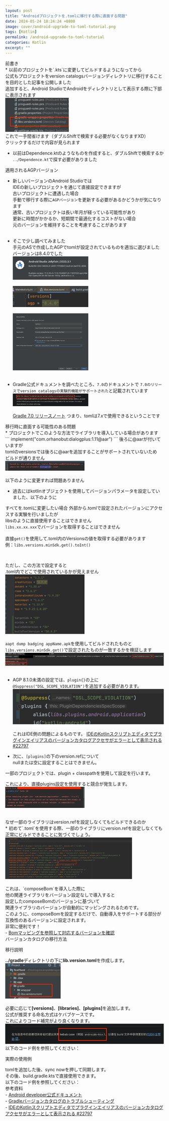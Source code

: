 ```yaml
---
layout: post
title: "Androidプロジェクトを.tomlに移行する際に直面する問題"
date: 2024-05-24 18:24:24 +0800
image: cover/android-upgrade-to-toml-tutorial.png
tags: [Kotlin]
permalink: /android-upgrade-to-toml-tutorial
categories: Kotlin
excerpt: ""
---
```


<div class="c-border-content-title-4">前書き</div>
* 以前のプロジェクトを`.kts`に変更してビルドするようになってから<br>
公式もプロジェクトをversion catalogsバージョンディレクトリに移行することを目的とした記事を公開しました<br>
追加すると、Android StudioでAndroidをディレクトリとして表示する際に下部に表示されます<br>
<img src="/images/toml/001.png" width="40%"><br>
これで一手間省けます（ダブルShiftで検索する必要がなくなりますXD）<br>
クリックするだけで内容が見られます<br>

* 以前はDependence.ktのようなものを作成すると、ダブルShiftで検索するか<br>
`../Dependence.kt`で探す必要がありました<br>

<div class="c-border-content-title-1">適用されるAGPバージョン</div>

* 新しいバージョンのAndroid Studioでは<br>
IDEの新しいプロジェクトを通じて直接設定できますが<br>
古いプロジェクトに遭遇した場合<br>
手動で移行する際に`AGPバージョン`を更新する必要があるかどうかが気になります<br>
通常、古いプロジェクトは長い年月が経っている可能性があり<br>
更新に時間がかかるか、短期間で最適化するコストがない場合<br>
元のバージョンを維持することを考慮することがあります<br><br>

* そこで少し調べてみました<br>
手元のASで作成したAGPでtomlが設定されているものを適当に選びました<br>
バージョンは8.4.0でした<br>
<img src="/images/toml/002.png" width="50%"><br><br>
<img src="/images/toml/003.png" width="50%"><br><br>
<img src="/images/toml/004.png" width="50%"><br><br>

* Gradle公式ドキュメントを調べたところ、`7.0`のドキュメントで
`7.0のリリースでversion catalogsの実験的機能がサポートされた`と記載されています
<img src="/images/toml/005.png" width="50%"><br><br>
<a href="https://docs.gradle.org/7.0/release-notes.html">Gradle 7.0 リリースノート</a>
つまり、tomlは7.xで使用できるということです

<div class="c-border-content-title-1">移行時に直面する可能性のある問題</div>
* プロジェクトでこのような方法でライブラリを導入している場合があります<br>
```
implement("com.orhanobut:dialogplus:1.11@aar")
```
後ろに@aarが付いていますが<br>
tomlのversionsでは後ろに@aarを追加することがサポートされていないため<br>
ビルドが通りません<br>
<img src="/images/toml/009.png" width="50%"><br><br>
以下のように変更すれば問題ありません<br>
<script src="https://gist.github.com/KuanChunChen/c019662550b3ae9c8ab2a685ee3644a7.js"></script>

* 過去にはkotlinオブジェクトを使用してバージョンパラメータを設定していました、以下のように<br>
<script src="https://gist.github.com/KuanChunChen/e529bd12f84310a4c1f05c237850f1ba.js"></script>
すべてを.tomlに変更したい場合
外部から.tomlで設定されたバージョンにアクセスする実験を行いましたが<br>
libsのように直接使用することはできません<br>
`libs.xx.xx.xxx`でバージョンを取得することはできません<br><br>
直接`get()`を使用して.toml内のVersionsの値を取得する必要があります<br>
例：`libs.versions.minSdk.get().toInt()`<br>
<script src="https://gist.github.com/KuanChunChen/950ea155ac70ee87ce9b2060667027fa.js"></script><br>
ただし、この方法で設定すると<br>
.toml内でどこで使用されているかが見えません<br>
<img src="/images/toml/013.png" width="50%"><br><br>
`aapt dump badging appName.apk`を使用してビルドされたものと`libs.versions.minSdk.get()`で設定されたものが一致するかを検証します<br>
<img src="/images/toml/010.png" width="100%"><br><br>

* AGP 8.1.0未満の設定では、`plugin{}`の上に`@Suppress("DSL_SCOPE_VIOLATION")`を追加する必要があります。
<img src="/images/toml/012.png" width="100%"><br><br>
これはIDE側の問題によるものです。
<a href="https://github.com/gradle/gradle/issues/22797">IDEのKotlinスクリプトエディタでプラグインエイリアスのバージョンカタログアクセサがエラーとして表示される #22797</a>

* 次に、`[plugins]`の下のversion.refについて<br>
nullまたは空に設定することはできません。<br>

一部のプロジェクトでは、plugin + classpathを使用して設定を行います。
<script src="https://gist.github.com/KuanChunChen/d353a385e8942ba88259c2bbb4e03171.js"></script>
<script src="https://gist.github.com/KuanChunChen/29686a0a02bd225c08ca968011f87503.js"></script>
これにより、直接plugins設定を使用すると競合が発生します。<br>
<img src="/images/toml/011.png" width="50%"><br><br>

<div class="c-border-content-title-1">なぜ一部のライブラリはversion.refを設定しなくてもビルドできるのか</div>
* 初めて`.toml`を使用する際、一部のライブラリにversion.refを設定しなくても<br>
正常にビルドできることに気づくでしょう。<br>
<img src="/images/toml/014.png" width="80%"><br><br>
これは、`composeBom`を導入した際に<br>
他の関連ライブラリをバージョン設定なしで導入すると<br>
設定したcomposeBomのバージョンに基づいて<br>
関連ライブラリのバージョンが自動的にマッピングされるためです。<br>
このように、composeBomを設定するだけで、自動導入をサポートする部分が互換性のあるバージョンに設定されます。<br>
非常に便利です！<br>
 - <a href="https://developer.android.com/develop/ui/compose/bom/bom-mapping">Bomマッピングを参照して対応するバージョンを確認</a><br>

<div class="c-border-content-title-4">バージョンカタログの移行方法</div>
<div class = "table_container">
   <p>移行説明</p>
  <b>../gradle</b>ディレクトリの下に<b>lib.version.toml</b>を作成します。<br>
  <img src="/images/toml/006.png" width="35%"><br><br>
  必要に応じて<b>[versions]</b>、<b>[libraries]</b>、<b>[plugins]</b>を追加します。<br>
  公式が推奨する命名方式はケバブケースです。<br>
  これによりコード補完がより良くなります。<br>
  <img src="/images/toml/008.png" width="100%">
  以下のコード例を参照してください：
</div>
<script src="https://gist.github.com/KuanChunChen/ca2178bad03c6ee04618a575a7751334.js"></script>

<div class = "table_container">
   <p>実際の使用例</p>
  tomlを追加した後、sync nowを押して同期します。<br>
  その後、build.gradle.ktsで直接使用できます。<br>
  以下のコード例を参照してください：<br>
</div>
<script src="https://gist.github.com/KuanChunChen/5be8ba888fa9e64287f8a33636fa533b.js"></script>
<div class="c-border-content-title-1">参考資料</div>
- <a href="https://developer.android.com/build/migrate-to-catalogs?hl=zh-cn#kts">Android developer公式ドキュメント</a><br>
- <a href="https://docs.gradle.org/7.5/userguide/version_catalog_problems.html#unsupported_format_version">Gradleバージョンカタログのトラブルシューティング</a><br>
- <a href="https://github.com/gradle/gradle/issues/22797">IDEのKotlinスクリプトエディタでプラグインエイリアスのバージョンカタログアクセサがエラーとして表示される #22797</a><br>
